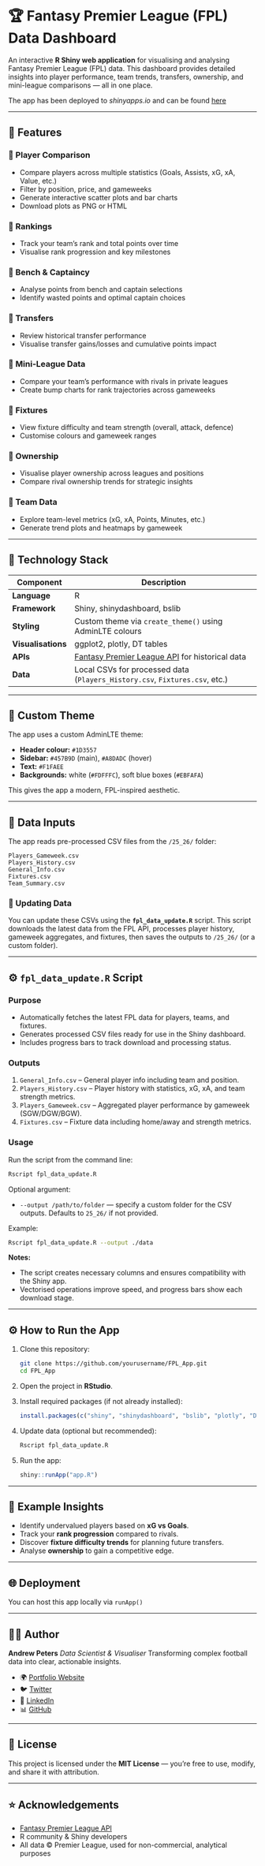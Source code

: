 # 🏆 Fantasy Premier League (FPL) Data Dashboard

An interactive **R Shiny web application** for visualising and analysing Fantasy Premier League (FPL) data.
This dashboard provides detailed insights into player performance, team trends, transfers, ownership, and mini-league comparisons — all in one place.

The app has been deployed to *shinyapps.io* and can be found [here](https://andypetes.shinyapps.io/FPL_App2/)

---

## 🚀 Features

### 🔹 Player Comparison

* Compare players across multiple statistics (Goals, Assists, xG, xA, Value, etc.)
* Filter by position, price, and gameweeks
* Generate interactive scatter plots and bar charts
* Download plots as PNG or HTML

### 🔹 Rankings

* Track your team’s rank and total points over time
* Visualise rank progression and key milestones

### 🔹 Bench & Captaincy

* Analyse points from bench and captain selections
* Identify wasted points and optimal captain choices

### 🔹 Transfers

* Review historical transfer performance
* Visualise transfer gains/losses and cumulative points impact

### 🔹 Mini-League Data

* Compare your team’s performance with rivals in private leagues
* Create bump charts for rank trajectories across gameweeks

### 🔹 Fixtures

* View fixture difficulty and team strength (overall, attack, defence)
* Customise colours and gameweek ranges

### 🔹 Ownership

* Visualise player ownership across leagues and positions
* Compare rival ownership trends for strategic insights

### 🔹 Team Data

* Explore team-level metrics (xG, xA, Points, Minutes, etc.)
* Generate trend plots and heatmaps by gameweek

---

## 🧩 Technology Stack

| Component          | Description                                                                              |
| ------------------ | ---------------------------------------------------------------------------------------- |
| **Language**       | R                                                                                        |
| **Framework**      | Shiny, shinydashboard, bslib                                                             |
| **Styling**        | Custom theme via `create_theme()` using AdminLTE colours                                 |
| **Visualisations** | ggplot2, plotly, DT tables                                                               |
| **APIs**           | [Fantasy Premier League API](https://fantasy.premierleague.com/api/) for historical data |
| **Data**           | Local CSVs for processed data (`Players_History.csv`, `Fixtures.csv`, etc.)              |

---

## 🎨 Custom Theme

The app uses a custom AdminLTE theme:

* **Header colour:** `#1D3557`
* **Sidebar:** `#457B9D` (main), `#A8DADC` (hover)
* **Text:** `#F1FAEE`
* **Backgrounds:** white (`#FDFFFC`), soft blue boxes (`#EBFAFA`)

This gives the app a modern, FPL-inspired aesthetic.

---

## 📂 Data Inputs

The app reads pre-processed CSV files from the `/25_26/` folder:

```
Players_Gameweek.csv  
Players_History.csv  
General_Info.csv  
Fixtures.csv  
Team_Summary.csv
```

### 🔄 Updating Data

You can update these CSVs using the **`fpl_data_update.R`** script. This script downloads the latest data from the FPL API, processes player history, gameweek aggregates, and fixtures, then saves the outputs to `/25_26/` (or a custom folder).

---

## ⚙️ `fpl_data_update.R` Script

### Purpose

* Automatically fetches the latest FPL data for players, teams, and fixtures.
* Generates processed CSV files ready for use in the Shiny dashboard.
* Includes progress bars to track download and processing status.

### Outputs

1. `General_Info.csv` – General player info including team and position.
2. `Players_History.csv` – Player history with statistics, xG, xA, and team strength metrics.
3. `Players_Gameweek.csv` – Aggregated player performance by gameweek (SGW/DGW/BGW).
4. `Fixtures.csv` – Fixture data including home/away and strength metrics.

### Usage

Run the script from the command line:

```bash
Rscript fpl_data_update.R
```

Optional argument:

* `--output /path/to/folder` — specify a custom folder for the CSV outputs.
  Defaults to `25_26/` if not provided.

Example:

```bash
Rscript fpl_data_update.R --output ./data
```

**Notes:**

* The script creates necessary columns and ensures compatibility with the Shiny app.
* Vectorised operations improve speed, and progress bars show each download stage.

---

## ⚙️ How to Run the App

1. Clone this repository:

   ```bash
   git clone https://github.com/yourusername/FPL_App.git
   cd FPL_App
   ```

2. Open the project in **RStudio**.

3. Install required packages (if not already installed):

   ```r
   install.packages(c("shiny", "shinydashboard", "bslib", "plotly", "DT", "httr", "jsonlite", "dplyr", "tidyr"))
   ```

4. Update data (optional but recommended):

   ```bash
   Rscript fpl_data_update.R
   ```

5. Run the app:

   ```r
   shiny::runApp("app.R")
   ```

---

## 🧠 Example Insights

* Identify undervalued players based on **xG vs Goals**.
* Track your **rank progression** compared to rivals.
* Discover **fixture difficulty trends** for planning future transfers.
* Analyse **ownership** to gain a competitive edge.

---

## 🌐 Deployment

You can host this app locally via `runApp()`

---

## 👨‍💻 Author

**Andrew Peters**
*Data Scientist & Visualiser*
Transforming complex football data into clear, actionable insights.

* 🌍 [Portfolio Website](https://andypetes94.github.io/portfolio-andrewpeters/)
* 🐦 [Twitter](https://x.com/data_vizard_)
* 💼 [LinkedIn](http://linkedin.com/in/andrew-peters-phd-70b58292)
* 📊 [GitHub](https://github.com/andypetes94)

---

## 📜 License

This project is licensed under the **MIT License** — you’re free to use, modify, and share it with attribution.

---

## ⭐ Acknowledgements

* [Fantasy Premier League API](https://fantasy.premierleague.com/)
* R community & Shiny developers
* All data © Premier League, used for non-commercial, analytical purposes